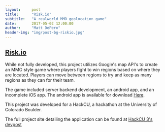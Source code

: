 ```yaml
---
layout:     post
title:      "Risk.io"
subtitle:   "A realworld MMO geolocation game"
date:       2017-05-02 12:00:00
author:     "Matt DePero"
header-img: "img/post-bg-riskio.jpg"
---
```


<h2><a href="https://devpost.com/software/risk-io" target="_BLANK">Risk.io</a></h2>
<p>

While not fully developed, this project utilizes Google's map API's to create an MMO style game where players fight to win regions based on where they are located. Players can move between regions to try and keep as many regions as they can for their team.

</p>

<p>
The game included server backend development, an android app, and an incomplete iOS app. The android app is available for download <a href="http://mattdepero.com/hackcu/app-debug.apk" target="_BLANK">Here</a>.
</p>

<p>

This project was developed for a HackCU, a hackathon at the University of Colorado Boulder.

</p>

<p>
The full project site detailing the application can be found at <a href="https://devpost.com/software/risk-io" target="_BLANK">HackCU 3's devpost</a>
</p>